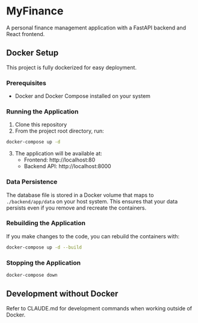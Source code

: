 # MyFinance

A personal finance management application with a FastAPI backend and React frontend.

## Docker Setup

This project is fully dockerized for easy deployment.

### Prerequisites

- Docker and Docker Compose installed on your system

### Running the Application

1. Clone this repository
2. From the project root directory, run:

```bash
docker-compose up -d
```

3. The application will be available at:
   - Frontend: http://localhost:80
   - Backend API: http://localhost:8000

### Data Persistence

The database file is stored in a Docker volume that maps to `./backend/app/data` on your host system. This ensures that your data persists even if you remove and recreate the containers.

### Rebuilding the Application

If you make changes to the code, you can rebuild the containers with:

```bash
docker-compose up -d --build
```

### Stopping the Application

```bash
docker-compose down
```

## Development without Docker

Refer to CLAUDE.md for development commands when working outside of Docker.